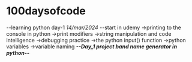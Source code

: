 # 100daysofcode
--learning python 
day-1
  *14/mar/2024*
  --start in udemy
  ->printing to the console in python
  ->print modifiers
  ->string manipulation and code intelligence
  ->debugging practice
  ->the python input() function
  ->python variables
  ->variable naming
  ***--Day_1 project band name generator in python--***
